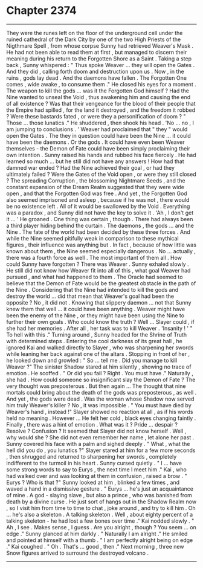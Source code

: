 
# Chapter 2374


---

They were the runes left on the floor of the underground cell under the ruined cathedral of the Dark City by one of the two High Priests of the Nigthmare Spell , from whose corpse Sunny had retrieved Weaver's Mask . He had not been able to read them at first , but managed to discern their meaning during his return to the Forgotten Shore as a Saint .
Taking a step back , Sunny whispered :
" Thus spoke Weaver … they will open the Gates . And they did , calling forth doom and destruction upon us . Now , in the ruins , gods lay dead . And the daemons have fallen . The Forgotten One comes , wide awake , to consume them ."
He closed his eyes for a moment .
The weapon to kill the gods … was it the Forgotten God himself ? Had the Nine wanted to unseal the Void , thus awakening him and causing the end of all existence ?
Was that their vengeance for the blood of their people that the Empire had spilled , for the land it destroyed , and the freedom it robbed ?
Were these bastards fated , or were they a personification of doom ?
" Those … those lunatics ."
He shuddered , then shook his head .
'No … no , I am jumping to conclusions . '
Weaver had proclaimed that " they " would open the Gates . The they in question could have been the Nine … it could have been the daemons . Or the gods . It could have even been Weaver themselves - the Demon of Fate could have been simply proclaiming their own intention .
Sunny raised his hands and rubbed his face fiercely .
He had learned so much … but he still did not have any answers !
How had that damned war ended ?
Had the Nine achieved their goal , or had they ultimately failed ?
Were the Gates of the Void open , or were they still closed ?
The spreading Corruption , the blossoming Nightmare Seeds , and the constant expansion of the Dream Realm suggested that they were wide open , and that the Forgotten God was free . And yet , the Forgotten God also seemed imprisoned and asleep , because if he was not , there would be no existence left . All of it would be swallowed by the Void .
Everything was a paradox , and Sunny did not have the key to solve it .
'Ah , I don't get it … '
He groaned .
One thing was certain , though .
There had always been a third player hiding behind the curtain . The daemons , the gods … and the Nine .
The fate of the world had been decided by these three forces .
And while the Nine seemed pitifully weak in comparison to these mythical figures , their influence was anything but . In fact , because of how little was known about them , the Nine seemed especially dangerous .
No … actually , there was a fourth force as well . The most important of them all . How could Sunny have forgotten ?
There was Weaver .
Sunny exhaled slowly .
He still did not know how Weaver fit into all of this , what goal Weaver had pursued , and what had happened to them .
The Oracle had seemed to believe that the Demon of Fate would be the greatest obstacle in the path of the Nine . Considering that the Nine had intended to kill the gods and destroy the world … did that mean that Weaver's goal had been the opposite ?
No , it did not . Knowing that slippery daemon … not that Sunny knew them that well … it could have been anything . Weaver might have been the enemy of the Nine , or they might have been using the Nine to further their own goals .
Who could know the truth ?
Well … Slayer could , if she had her memories .
After all , her task was to kill Weaver .
'Insanity ! '
" To hell with this ."
Turning around , Sunny headed for the Shrine of Truth with determined steps . Entering the cool darkness of its great hall , he ignored Kai and walked directly to Slayer , who was sharpening her swords while leaning her back against one of the altars .
Stopping in front of her , he looked down and growled :
" So … tell me . Did you manage to kill Weaver ?"
The sinister Shadow stared at him silently , showing no trace of emotion .
He scoffed .
" Or did you fail ? Right . You must have ."
Naturally , she had . How could someone so insignificant slay the Demon of Fate ? The very thought was preposterous .
But then again …
The thought that nine mortals could bring about the death of the gods was preposterous , as well . And yet , the gods were dead .
Was the woman whose Shadow now served him truly Weaver's killer ?
No , it was impossible .
" You must have died by Weaver's hand , instead !"
Slayer showed no reaction at all , as if his words held no meaning .
However …
He felt her cold , black eyes changing faintly .
Finally , there was a hint of emotion .
What was it ?
Pride … despair ? Resolve ? Confusion ?
It seemed that Slayer did not know herself .
Well , why would she ?
She did not even remember her name , let alone her past .
Sunny covered his face with a palm and sighed deeply .
" What , what the hell did you do , you lunatics ?"
Slayer stared at him for a few more seconds , then shrugged and returned to sharpening her swords , completely indifferent to the turmoil in his heart .
Sunny cursed quietly .
" I … have some strong words to say to Eurys , the next time I meet him ."
Kai , who had walked over and was looking at them in confusion , raised a brow .
" Eurys ? Who is that ?"
Sunny looked at him , blinked a few times , and waved a hand in a dismissive gesture .
" Eurys … he's just an acquaintance of mine . A god - slaying slave , but also a prince , who was banished from death by a divine curse . He just sort of hangs out in the Shadow Realm now , so I visit him from time to time to chat , joke around , and try to kill him . Oh … he's also a skeleton . A talking skeleton . Well , about eighty percent of a talking skeleton - he had lost a few bones over time ."
Kai nodded slowly .
" Ah , I see . Makes sense , I guess . Are you alright , though ? You seem … on edge ."
Sunny glanced at him darkly .
" Naturally I am alright ."
He smiled and pointed at himself with a thumb .
" I am perfectly alright being on edge ."
Kai coughed .
" Oh . That's … good , then ."
Next morning , three new Snow figures arrived to surround the destroyed volcano .

---

